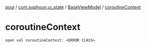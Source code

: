 [poul](../../index.md) / [com.sophoun.ui_state](../index.md) / [BaseViewModel](index.md) / [coroutineContext](./coroutine-context.md)

# coroutineContext

`open val coroutineContext: <ERROR CLASS>`
